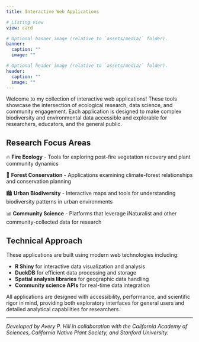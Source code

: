```yaml
---
title: Interactive Web Applications

# Listing view
view: card

# Optional banner image (relative to `assets/media/` folder).
banner:
  caption: ""
  image: ""

# Optional header image (relative to `assets/media/` folder).
header:
  caption: ""
  image: ""
---
```


Welcome to my collection of interactive web applications! These tools showcase the intersection of ecological research, data science, and community engagement. Each application is designed to make complex biodiversity and environmental data accessible and explorable for researchers, educators, and the general public.

## Research Focus Areas

🔥 **Fire Ecology** - Tools for exploring post-fire vegetation recovery and plant community dynamics

🌲 **Forest Conservation** - Applications examining climate-forest relationships and conservation planning

🏙️ **Urban Biodiversity** - Interactive maps and tools for understanding biodiversity patterns in urban environments

📊 **Community Science** - Platforms that leverage iNaturalist and other community-collected data for research

## Technical Approach

These applications are built using modern web technologies including:

- **R Shiny** for interactive data visualization and analysis
- **DuckDB** for efficient data processing and storage
- **Spatial analysis libraries** for geographic data handling
- **Community science APIs** for real-time data integration

All applications are designed with accessibility, performance, and scientific rigor in mind, providing both exploratory interfaces for general users and detailed analytical capabilities for researchers.

---

_Developed by Avery P. Hill in collaboration with the California Academy of Sciences, California Native Plant Society, and Stanford University._

